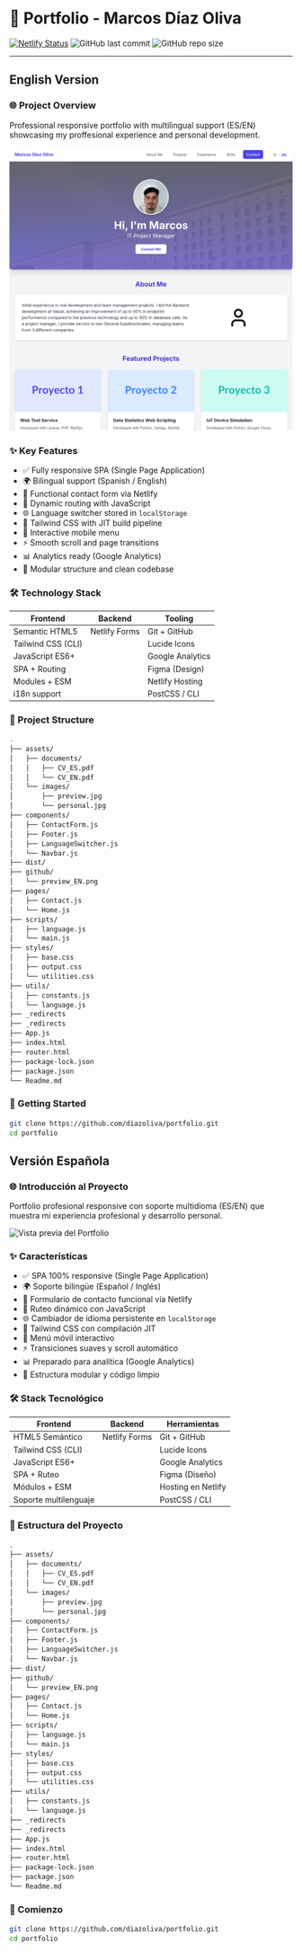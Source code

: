 # 📌 Portfolio - Marcos Díaz Oliva

[![Netlify Status](https://api.netlify.com/api/v1/badges/b343c240-35a9-41ef-b748-ee5bc2a65fe6/deploy-status)](https://app.netlify.com/sites/curious-elf-e83b01/deploys)
![GitHub last commit](https://img.shields.io/github/last-commit/diazoliva/portfolio)
![GitHub repo size](https://img.shields.io/github/repo-size/diazoliva/portfolio)

---

## English Version

### 🌐 Project Overview

Professional responsive portfolio with multilingual support (ES/EN) showcasing my proffesional experience and personal development.

![Portfolio Preview](./github/preview_EN.png)

### ✨ Key Features

- ✅ Fully responsive SPA (Single Page Application)
- 🌍 Bilingual support (Spanish / English)
- 📝 Functional contact form via Netlify
- 🔁 Dynamic routing with JavaScript
- 🌐 Language switcher stored in `localStorage`
- 🎨 Tailwind CSS with JIT build pipeline
- 📱 Interactive mobile menu
- ⚡ Smooth scroll and page transitions
- 📊 Analytics ready (Google Analytics)
- 🧠 Modular structure and clean codebase

### 🛠 Technology Stack

| Frontend           | Backend         | Tooling            |
|--------------------|-----------------|--------------------|
| Semantic HTML5     | Netlify Forms   | Git + GitHub       |
| Tailwind CSS (CLI) |                 | Lucide Icons       |
| JavaScript ES6+    |                 | Google Analytics   |
| SPA + Routing      |                 | Figma (Design)     |
| Modules + ESM      |                 | Netlify Hosting    |
| i18n support       |                 | PostCSS / CLI      |

### 📂 Project Structure

```bash
.
├── assets/
│   ├── documents/
│   │   ├── CV_ES.pdf
│   │   └── CV_EN.pdf
│   └── images/
│       ├── preview.jpg
│       └── personal.jpg
├── components/
│   ├── ContactForm.js
│   ├── Footer.js
│   ├── LanguageSwitcher.js
│   └── Navbar.js
├── dist/
├── github/
│   └── preview_EN.png
├── pages/
│   ├── Contact.js
│   └── Home.js
├── scripts/
│   ├── language.js
│   └── main.js
├── styles/
│   ├── base.css
│   ├── output.css
│   └── utilities.css
├── utils/
│   ├── constants.js
│   └── language.js
├── _redirects
├── _redirects
├── App.js
├── index.html
├── router.html
├── package-lock.json
├── package.json
└── Readme.md
```

### 🚀 Getting Started
```bash
git clone https://github.com/diazoliva/portfolio.git
cd portfolio
```

## Versión Española

### 🌐 Introducción al Proyecto

Portfolio profesional responsive con soporte multidioma (ES/EN) que muestra mi experiencia profesional y desarrollo personal.

![Vista previa del Portfolio](./github/preview_ES.jpg)

### ✨ Características

- ✅ SPA 100% responsive (Single Page Application)
- 🌍 Soporte bilingüe (Español / Inglés)
- 📝 Formulario de contacto funcional vía Netlify
- 🔁 Ruteo dinámico con JavaScript
- 🌐 Cambiador de idioma persistente en `localStorage`
- 🎨 Tailwind CSS con compilación JIT
- 📱 Menú móvil interactivo
- ⚡ Transiciones suaves y scroll automático
- 📊 Preparado para analítica (Google Analytics)
- 🧠 Estructura modular y código limpio

### 🛠 Stack Tecnológico

| Frontend              | Backend         | Herramientas          |
|-----------------------|-----------------|-----------------------|
| HTML5 Semántico       | Netlify Forms   | Git + GitHub          |
| Tailwind CSS (CLI)    |                 | Lucide Icons          |
| JavaScript ES6+       |                 | Google Analytics      |
| SPA + Ruteo           |                 | Figma (Diseño)        |
| Módulos + ESM         |                 | Hosting en Netlify    |
| Soporte multilenguaje |                 | PostCSS / CLI         |

### 📂 Estructura del Proyecto

```bash
.
├── assets/
│   ├── documents/
│   │   ├── CV_ES.pdf
│   │   └── CV_EN.pdf
│   └── images/
│       ├── preview.jpg
│       └── personal.jpg
├── components/
│   ├── ContactForm.js
│   ├── Footer.js
│   ├── LanguageSwitcher.js
│   └── Navbar.js
├── dist/
├── github/
│   └── preview_EN.png
├── pages/
│   ├── Contact.js
│   └── Home.js
├── scripts/
│   ├── language.js
│   └── main.js
├── styles/
│   ├── base.css
│   ├── output.css
│   └── utilities.css
├── utils/
│   ├── constants.js
│   └── language.js
├── _redirects
├── _redirects
├── App.js
├── index.html
├── router.html
├── package-lock.json
├── package.json
└── Readme.md
```

### 🚀 Comienzo
```bash
git clone https://github.com/diazoliva/portfolio.git
cd portfolio
```